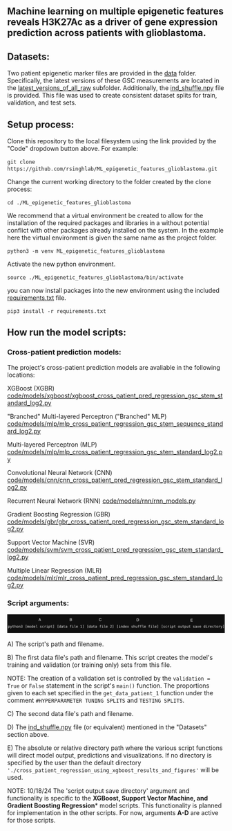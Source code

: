 ## Machine learning on multiple epigenetic features reveals H3K27Ac as a driver of gene expression prediction across patients with glioblastoma.

## Datasets:
Two patient epigenetic marker files are provided in the [data](data) folder. Specifically, the latest versions of these GSC measurements are located in the [latest_versions_of_all_raw](data/latest_versions_of_all_raw) subfolder. Additionally, the [ind_shuffle.npy](data/ind_shuffle.npy) file is provided. This file was used to create consistent dataset splits for train, validation, and test sets.

## Setup process:

Clone this repository to the local filesystem using the link provided by the "Code" dropdown button above. For example:

```
git clone https://github.com/rsinghlab/ML_epigenetic_features_glioblastoma.git
```

Change the current working directory to the folder created by the clone process:

```
cd ./ML_epigenetic_features_glioblastoma
```

We recommend that a virtual environment be created to allow for the installation of the required packages and libraries in a without potential conflict with other packages already installed on the system. In the example here the virtual environment is given the same name as the project folder.

```
python3 -m venv ML_epigenetic_features_glioblastoma
```

Activate the new python environment.

```
source ./ML_epigenetic_features_glioblastoma/bin/activate
```

you can now install packages into the new environment using the included [requirements.txt](requirements.txt) file.

```
pip3 install -r requirements.txt
```

## How run the model scripts:

### Cross-patient prediction models:

The project's cross-patient prediction models are avaliable in the following locations:

XGBoost (XGBR) [code/models/xgboost/xgboost_cross_patient_pred_regression_gsc_stem_standard_log2.py](code/models/xgboost/xgboost_cross_patient_pred_regression_gsc_stem_standard_log2.py)

"Branched" Multi-layered Perceptron ("Branched" MLP)
[code/models/mlp/mlp_cross_patient_regression_gsc_stem_sequence_standard_log2.py](code/models/mlp/mlp_cross_patient_regression_gsc_stem_sequence_standard_log2.py)

Multi-layered Perceptron (MLP)
[code/models/mlp/mlp_cross_patient_regression_gsc_stem_standard_log2.py](code/models/mlp/mlp_cross_patient_regression_gsc_stem_standard_log2.py)

Convolutional Neural Network (CNN) 
[code/models/cnn/cnn_cross_patient_pred_regression_gsc_stem_standard_log2.py](code/models/cnn/cnn_cross_patient_pred_regression_gsc_stem_standard_log2.py)

Recurrent Neural Network (RNN)
[code/models/rnn/rnn_models.py](code/models/rnn/rnn_models.py)

Gradient Boosting Regression (GBR)
[code/models/gbr/gbr_cross_patient_pred_regression_gsc_stem_standard_log2.py](code/models/gbr/gbr_cross_patient_pred_regression_gsc_stem_standard_log2.py)

Support Vector Machine (SVR)
[code/models/svm/svm_cross_patient_pred_regression_gsc_stem_standard_log2.py](code/models/svm/svm_cross_patient_pred_regression_gsc_stem_standard_log2.py)

Multiple Linear Regression (MLR)
[code/models/mlr/mlr_cross_patient_pred_regression_gsc_stem_standard_log2.py](code/models/mlr/mlr_cross_patient_pred_regression_gsc_stem_standard_log2.py)

### Script arguments:

![script argument arrangement](assets/script_usage_image.jpeg)

A) The script's path and filename.

B) The first data file's path and filename. This script creates the model's training and validation (or training only) sets from this file. 



NOTE: The creation of a validation set is controlled by the ```validation = True``` or ```False``` statement in the script's ```main()``` function. The proportions given to each set specified in the ```get_data_patient_1``` function under the comment ```#HYPERPARAMETER TUNING SPLITS``` and ```TESTING SPLITS```.

C) The second data file's path and filename.

D) The [ind_shuffle.npy](data/ind_shuffle.npy) file (or equivalent) mentioned in the "Datasets" section above.

E) The absolute or relative directory path where the various script functions will direct model output, predictions and visualizations. If no directory is specified by the user than the default directory ```'./cross_patient_regression_using_xgboost_results_and_figures'``` will be used.

NOTE: 10/18/24 The 'script output save directory' argument and functionality is specific to the **XGBoost, Support Vector Machine, and Gradient Boosting Regression*** model scripts. This functionality is planned for implementation in the other scripts. For now, arguments **A-D** are active for those scripts.
